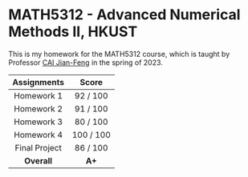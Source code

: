 # MATH5312 - Advanced Numerical Methods II, HKUST

This is my homework for the MATH5312 course, which is taught by Professor [CAI Jian-Feng](https://www.math.hkust.edu.hk/people/faculty/profile/jfcai/) in the spring of 2023.  


| Assignments | Score |
| :-----------: | :-----------: |
| Homework 1 | 92 / 100 |
| Homework 2 | 91 / 100 |
| Homework 3 | 80 / 100 |
| Homework 4 | 100 / 100 |
| Final Project | 86 / 100 |
| **Overall** | **A+** |
